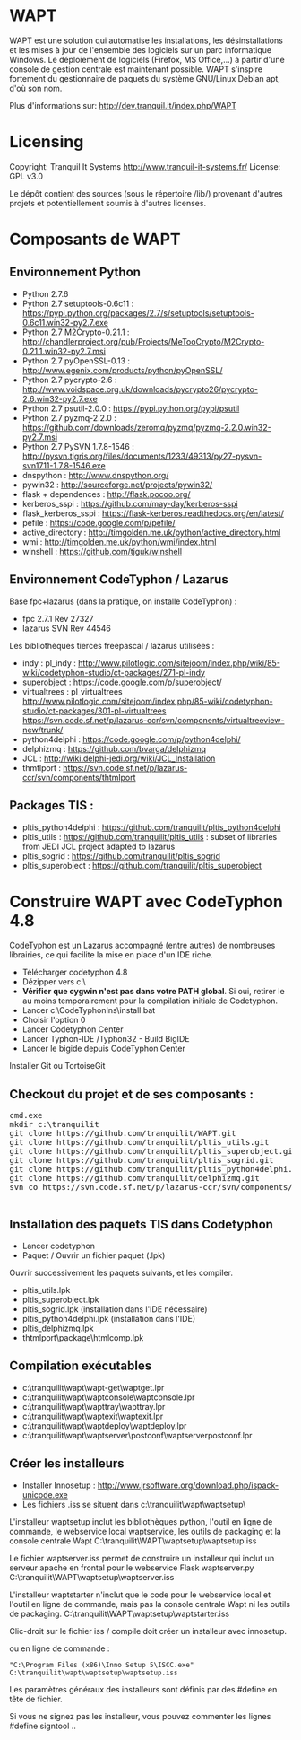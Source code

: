 WAPT
====

WAPT est une solution qui automatise les installations, les désinstallations et
les mises à jour de l'ensemble des logiciels sur un parc informatique Windows.
Le déploiement de logiciels (Firefox, MS Office,...) à partir d'une console de
gestion centrale est maintenant possible. WAPT s'inspire fortement du
gestionnaire de paquets du système GNU/Linux Debian apt, d'où son nom.

Plus d'informations sur: http://dev.tranquil.it/index.php/WAPT

Licensing
=========

Copyright: Tranquil It Systems http://www.tranquil-it-systems.fr/
License: GPL v3.0

Le dépôt contient des sources (sous le répertoire /lib/)  provenant d'autres
projets et potentiellement soumis à d'autres licenses.


Composants de WAPT
==================

Environnement Python
--------------------

* Python 2.7.6
* Python 2.7 setuptools-0.6c11 : https://pypi.python.org/packages/2.7/s/setuptools/setuptools-0.6c11.win32-py2.7.exe
* Python 2.7 M2Crypto-0.21.1 : http://chandlerproject.org/pub/Projects/MeTooCrypto/M2Crypto-0.21.1.win32-py2.7.msi
* Python 2.7 pyOpenSSL-0.13 : http://www.egenix.com/products/python/pyOpenSSL/
* Python 2.7 pycrypto-2.6 : http://www.voidspace.org.uk/downloads/pycrypto26/pycrypto-2.6.win32-py2.7.exe
* Python 2.7 psutil-2.0.0 : https://pypi.python.org/pypi/psutil
* Python 2.7 pyzmq-2.2.0 : https://github.com/downloads/zeromq/pyzmq/pyzmq-2.2.0.win32-py2.7.msi
* Python 2.7 PySVN 1.7.8-1546 : http://pysvn.tigris.org/files/documents/1233/49313/py27-pysvn-svn1711-1.7.8-1546.exe
* dnspython : http://www.dnspython.org/
* pywin32 : http://sourceforge.net/projects/pywin32/
* flask + dependences : http://flask.pocoo.org/
* kerberos_sspi : https://github.com/may-day/kerberos-sspi
* flask_kerberos_sspi : https://flask-kerberos.readthedocs.org/en/latest/
* pefile : https://code.google.com/p/pefile/
* active_directory : http://timgolden.me.uk/python/active_directory.html
* wmi : http://timgolden.me.uk/python/wmi/index.html
* winshell : https://github.com/tjguk/winshell

Environnement CodeTyphon / Lazarus
---------------------
Base fpc+lazarus (dans la pratique, on installe CodeTyphon) : 

* fpc 2.7.1 Rev 27327
* lazarus SVN Rev 44546

Les bibliothèques tierces freepascal / lazarus utilisées : 

* indy : pl_indy : http://www.pilotlogic.com/sitejoom/index.php/wiki/85-wiki/codetyphon-studio/ct-packages/271-pl-indy
* superobject : https://code.google.com/p/superobject/
* virtualtrees : pl_virtualtrees http://www.pilotlogic.com/sitejoom/index.php/85-wiki/codetyphon-studio/ct-packages/301-pl-virtualtrees https://svn.code.sf.net/p/lazarus-ccr/svn/components/virtualtreeview-new/trunk/
* python4delphi : https://code.google.com/p/python4delphi/
* delphizmq : https://github.com/bvarga/delphizmq
* JCL : http://wiki.delphi-jedi.org/wiki/JCL_Installation
* thmtlport : https://svn.code.sf.net/p/lazarus-ccr/svn/components/thtmlport

Packages TIS : 
---------------
* pltis_python4delphi : https://github.com/tranquilit/pltis_python4delphi
* pltis_utils : https://github.com/tranquilit/pltis_utils : subset of libraries from JEDI JCL project adapted to lazarus
* pltis_sogrid : https://github.com/tranquilit/pltis_sogrid
* pltis_superobject : https://github.com/tranquilit/pltis_superobject

Construire WAPT avec CodeTyphon 4.8
================================

CodeTyphon est un Lazarus accompagné (entre autres) de nombreuses librairies, ce qui facilite la mise en place d'un IDE riche.

* Télécharger codetyphon 4.8 
* Dézipper vers c:\
* **Vérifier que cygwin n'est pas dans votre PATH global**. Si oui, retirer le au moins temporairement pour la compilation initiale de Codetyphon.
* Lancer c:\CodeTyphonIns\install.bat
* Choisir l'option 0
* Lancer Codetyphon Center
* Lancer Typhon-IDE /Typhon32 - Build BigIDE
* Lancer le bigide depuis CodeTyphon Center

Installer Git ou TortoiseGit

Checkout du projet et de ses composants :
------------
<pre>
cmd.exe
mkdir c:\tranquilit
git clone https://github.com/tranquilit/WAPT.git
git clone https://github.com/tranquilit/pltis_utils.git
git clone https://github.com/tranquilit/pltis_superobject.git
git clone https://github.com/tranquilit/pltis_sogrid.git
git clone https://github.com/tranquilit/pltis_python4delphi.git
git clone https://github.com/tranquilit/delphizmq.git
svn co https://svn.code.sf.net/p/lazarus-ccr/svn/components/thtmlport thtmlport

</pre>


Installation des paquets TIS dans Codetyphon
-------------------------

* Lancer codetyphon
* Paquet / Ouvrir un fichier paquet (.lpk)

Ouvrir successivement les paquets suivants, et les compiler.

* pltis_utils.lpk
* pltis_superobject.lpk
* pltis_sogrid.lpk (installation dans l'IDE nécessaire)
* pltis_python4delphi.lpk (installation dans l'IDE)
* pltis_delphizmq.lpk
* thtmlport\package\htmlcomp.lpk

Compilation exécutables 
----------------

* c:\tranquilit\wapt\wapt-get\waptget.lpr
* c:\tranquilit\wapt\waptconsole\waptconsole.lpr
* c:\tranquilit\wapt\wapttray\wapttray.lpr
* c:\tranquilit\wapt\waptexit\waptexit.lpr
* c:\tranquilit\wapt\waptdeploy\waptdeploy.lpr
* c:\tranquilit\wapt\waptserver\postconf\waptserverpostconf.lpr

Créer les installeurs
--------------------

* Installer Innosetup : http://www.jrsoftware.org/download.php/ispack-unicode.exe 
* Les fichiers .iss se situent dans c:\tranquilit\wapt\waptsetup\

L'installeur waptsetup inclut les bibliothèques python, l'outil en ligne de commande, le webservice local waptservice, les outils de packaging et la console centrale Wapt
 C:\tranquilit\WAPT\waptsetup\waptsetup.iss
 
Le fichier waptserver.iss permet de construire un installeur qui inclut un serveur apache en frontal pour le webservice Flask waptserver.py 
 C:\tranquilit\WAPT\waptsetup\waptserver.iss

L'installeur waptstarter n'inclut que le code pour le webservice local et l'outil en ligne de commande, mais pas la console centrale Wapt ni les outils de packaging.
 C:\tranquilit\WAPT\waptsetup\waptstarter.iss

Clic-droit sur le fichier iss / compile doit créer un installeur avec innosetup.

ou en ligne de commande :

```"C:\Program Files (x86)\Inno Setup 5\ISCC.exe" C:\tranquilit\wapt\waptsetup\waptsetup.iss```

Les paramètres généraux des installeurs sont définis par des #define en tête de fichier.

Si vous ne signez pas les installeur, vous pouvez commenter les lignes #define signtool ..

